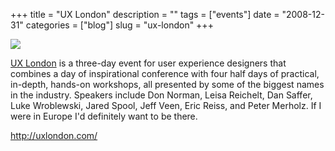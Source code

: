 +++
title = "UX London"
description = ""
tags = ["events"]
date = "2008-12-31"
categories = ["blog"]
slug = "ux-london"
+++



  <div class="notebook-screenshot"><a href="http://uxlondon.com/"><img src="/media/bluga/wt495c24651c110.jpg"/></a></div><p><a href="http://uxlondon.com/">UX London</a> is a three-day event for user experience designers that combines a day of inspirational conference with four half days of practical, in-depth, hands-on workshops, all presented by some of the biggest names in the industry. Speakers include Don Norman, Leisa Reichelt, Dan Saffer, Luke Wroblewski, Jared Spool, Jeff Veen, Eric Reiss, and Peter Merholz. If I were in Europe I'd definitely want to be there.</p>
    
  <a href="http://uxlondon.com/">http://uxlondon.com/</a>
